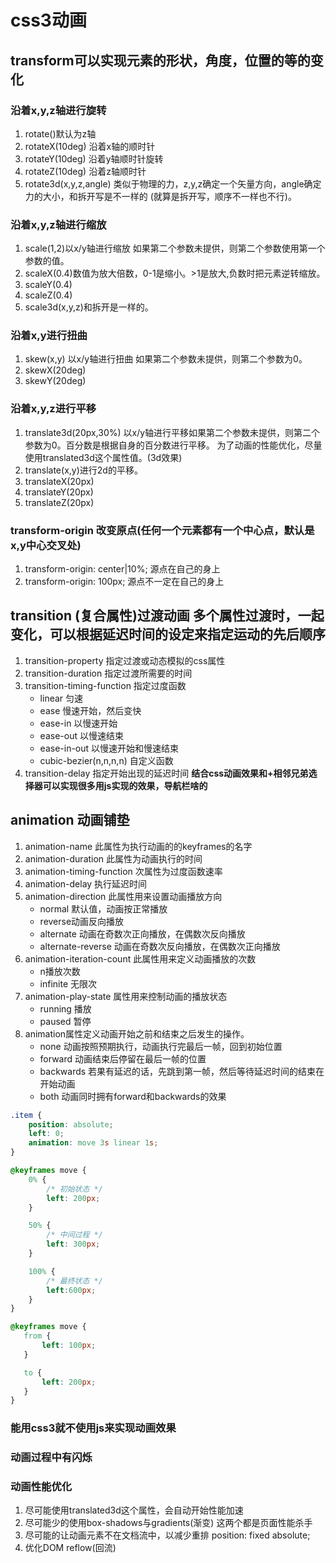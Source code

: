 # css3动画

## transform可以实现元素的形状，角度，位置的等的变化

### 沿着x,y,z轴进行旋转

1. rotate()默认为z轴
2. rotateX(10deg)   沿着x轴的顺时针
3. rotateY(10deg)   沿着y轴顺时针旋转
4. rotateZ(10deg)   沿着z轴顺时针
5. rotate3d(x,y,z,angle) 类似于物理的力，z,y,z确定一个矢量方向，angle确定力的大小，和拆开写是不一样的 (就算是拆开写，顺序不一样也不行)。

### 沿着x,y,z轴进行缩放

1. scale(1,2)以x/y轴进行缩放  如果第二个参数未提供，则第二个参数使用第一个参数的值。
2. scaleX(0.4)数值为放大倍数，0-1是缩小。>1是放大,负数时把元素逆转缩放。
3. scaleY(0.4)
4. scaleZ(0.4)
5. scale3d(x,y,z)和拆开是一样的。

### 沿着x,y进行扭曲

1. skew(x,y) 以x/y轴进行扭曲  如果第二个参数未提供，则第二个参数为0。
2. skewX(20deg)
3. skewY(20deg)

### 沿着x,y,z进行平移

1. translate3d(20px,30%) 以x/y轴进行平移如果第二个参数未提供，则第二个参数为0。百分数是根据自身的百分数进行平移。
为了动画的性能优化，尽量使用translated3d这个属性值。(3d效果)
2. translate(x,y)进行2d的平移。
3. translateX(20px)
4. translateY(20px)
5. translateZ(20px)

### transform-origin 改变原点(任何一个元素都有一个中心点，默认是x,y中心交叉处)

1. transform-origin: center|10%; 源点在自己的身上
2. transform-origin: 100px; 源点不一定在自己的身上

## transition (复合属性)过渡动画 多个属性过渡时，一起变化，可以根据延迟时间的设定来指定运动的先后顺序

1. transition-property 指定过渡或动态模拟的css属性
2. transition-duration 指定过渡所需要的时间
3. transition-timing-function 指定过度函数
   * linear 匀速
   * ease 慢速开始，然后变快
   * ease-in 以慢速开始
   * ease-out 以慢速结束
   * ease-in-out 以慢速开始和慢速结束
   * cubic-bezier(n,n,n,n) 自定义函数
4. transition-delay 指定开始出现的延迟时间
**结合css动画效果和+相邻兄弟选择器可以实现很多用js实现的效果，导航栏啥的**

## animation 动画铺垫

1. animation-name 此属性为执行动画的的keyframes的名字
2. animation-duration 此属性为动画执行的时间
3. animation-timing-function 次属性为过度函数速率
4. animation-delay 执行延迟时间
5. animation-direction 此属性用来设置动画播放方向
    * normal 默认值，动画按正常播放
    * reverse动画反向播放
    * alternate 动画在奇数次正向播放，在偶数次反向播放
    * alternate-reverse 动画在奇数次反向播放，在偶数次正向播放
6. animation-iteration-count 此属性用来定义动画播放的次数
    * n播放次数
    * infinite 无限次
7. animation-play-state 属性用来控制动画的播放状态
    * running  播放
    * paused 暂停
8. animation属性定义动画开始之前和结束之后发生的操作。
    * none 动画按照预期执行，动画执行完最后一帧，回到初始位置
    * forward 动画结束后停留在最后一帧的位置
    * backwards 若果有延迟的话，先跳到第一帧，然后等待延迟时间的结束在开始动画
    * both 动画同时拥有forward和backwards的效果

```css
.item {
    position: absolute;
    left: 0;
    animation: move 3s linear 1s;
}

@keyframes move {
    0% {
        /* 初始状态 */
        left: 200px;
    }

    50% {
        /* 中间过程 */
        left: 300px;
    }

    100% {
        /* 最终状态 */
        left:600px;
    }
}

@keyframes move {
   from {
       left: 100px;
   }

   to {
       left: 200px;
   }
}

```

### 能用css3就不使用js来实现动画效果

### 动画过程中有闪烁

### 动画性能优化

1. 尽可能使用translated3d这个属性，会自动开始性能加速
2. 尽可能少的使用box-shadows与gradients(渐变) 这两个都是页面性能杀手
3. 尽可能的让动画元素不在文档流中，以减少重排 position: fixed absolute;
4. 优化DOM reflow(回流)
